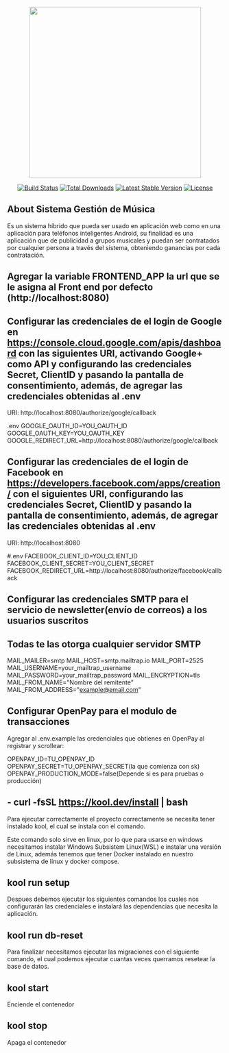 <p align="center"><a href="https://laravel.com" target="_blank"><img src="https://raw.githubusercontent.com/laravel/art/master/logo-lockup/5%20SVG/2%20CMYK/1%20Full%20Color/laravel-logolockup-cmyk-red.svg" width="400"></a></p>

<p align="center">
<a href="https://travis-ci.org/laravel/framework"><img src="https://travis-ci.org/laravel/framework.svg" alt="Build Status"></a>
<a href="https://packagist.org/packages/laravel/framework"><img src="https://img.shields.io/packagist/dt/laravel/framework" alt="Total Downloads"></a>
<a href="https://packagist.org/packages/laravel/framework"><img src="https://img.shields.io/packagist/v/laravel/framework" alt="Latest Stable Version"></a>
<a href="https://packagist.org/packages/laravel/framework"><img src="https://img.shields.io/packagist/l/laravel/framework" alt="License"></a>
</p>

## About Sistema Gestión de Música

Es un sistema híbrido que pueda ser usado en aplicación web como en una aplicación para teléfonos inteligentes Android, su finalidad es una aplicación que de publicidad a grupos musicales y puedan ser contratados por cualquier persona a través del sistema, obteniendo ganancias por cada contratación.

## Agregar la variable FRONTEND_APP la url que se le asigna al Front end por defecto (http://localhost:8080)

## Configurar las credenciales de el login de Google en https://console.cloud.google.com/apis/dashboard con las siguientes URI, activando Google+ como API y configurando las credenciales Secret, ClientID y pasando la pantalla de consentimiento, además, de agregar las credenciales obtenidas al .env

URI:
http://localhost:8080/authorize/google/callback

.env
GOOGLE_OAUTH_ID=YOU_OAUTH_ID
GOOGLE_OAUTH_KEY=YOU_OAUTH_KEY
GOOGLE_REDIRECT_URL=http://localhost:8080/authorize/google/callback

## Configurar las credenciales de el login de Facebook en https://developers.facebook.com/apps/creation/ con el siguientes URI, configurando las credenciales Secret, ClientID y pasando la pantalla de consentimiento, además, de agregar las credenciales obtenidas al .env

URI:
http://localhost:8080

#.env
FACEBOOK_CLIENT_ID=YOU_CLIENT_ID
FACEBOOK_CLIENT_SECRET=YOU_CLIENT_SECRET
FACEBOOK_REDIRECT_URL=http://localhost:8080/authorize/facebook/callback

## Configurar las credenciales SMTP para el servicio de newsletter(envío de correos) a los usuarios suscritos
## Todas te las otorga cualquier servidor SMTP 

MAIL_MAILER=smtp
MAIL_HOST=smtp.mailtrap.io
MAIL_PORT=2525
MAIL_USERNAME=your_mailtrap_username
MAIL_PASSWORD=your_mailtrap_password
MAIL_ENCRYPTION=tls
MAIL_FROM_NAME="Nombre del remitente"
MAIL_FROM_ADDRESS="example@email.com"

## Configurar OpenPay para el modulo de transacciones

Agregar al .env.example las credenciales que obtienes en OpenPay al registrar y scrollear:

OPENPAY_ID=TU_OPENPAY_ID
OPENPAY_SECRET=TU_OPENPAY_SECRET(la que comienza con sk)
OPENPAY_PRODUCTION_MODE=false(Depende si es para pruebas o producción)

## - curl -fsSL https://kool.dev/install | bash

Para ejecutar correctamente el proyecto correctamente se necesita tener instalado kool, el cual se instala con el comando.

Este comando solo sirve en linux, por lo que para usarse en windows necesitamos instalar Windows Subsistem Linux(WSL) e instalar una versión de Linux, además tenemos que tener Docker instalado en nuestro subsistema de linux y docker compose.

## kool run setup

Despues debemos ejecutar los siguientes comandos los cuales nos configurarán las credenciales e instalará las dependencias que necesita la aplicación.

## kool run db-reset

Para finalizar necesitamos ejecutar las migraciones con el siguiente comando, el cual podemos ejecutar cuantas veces querramos resetear la base de datos.

## kool start

Enciende el contenedor

## kool stop

Apaga el contenedor